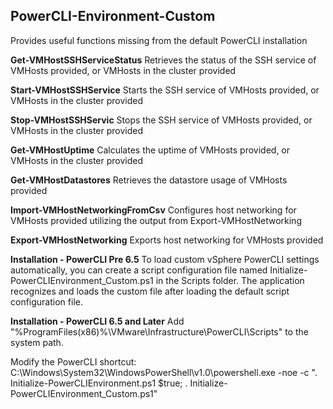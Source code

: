 PowerCLI-Environment-Custom
---------------------------
Provides useful functions missing from the default PowerCLI installation

**Get-VMHostSSHServiceStatus**
Retrieves the status of the SSH service of VMHosts provided, or VMHosts in the cluster provided

**Start-VMHostSSHService**
Starts the SSH service of VMHosts provided, or VMHosts in the cluster provided

**Stop-VMHostSSHServic**
Stops the SSH service of VMHosts provided, or VMHosts in the cluster provided

**Get-VMHostUptime**
Calculates the uptime of VMHosts provided, or VMHosts in the cluster provided

**Get-VMHostDatastores**
Retrieves the datastore usage of VMHosts provided

**Import-VMHostNetworkingFromCsv**
Configures host networking for VMHosts provided utilizing the output from Export-VMHostNetworking

**Export-VMHostNetworking**
Exports host networking for VMHosts provided

**Installation - PowerCLI Pre 6.5**
To load custom vSphere PowerCLI settings automatically, you can create a script configuration file named Initialize-PowerCLIEnvironment_Custom.ps1 in the Scripts folder. The application recognizes and loads the custom file after loading the default script configuration file.

**Installation - PowerCLI 6.5 and Later**
Add "%ProgramFiles(x86)%\VMware\Infrastructure\PowerCLI\Scripts" to the system path.

Modify the PowerCLI shortcut: C:\Windows\System32\WindowsPowerShell\v1.0\powershell.exe -noe -c ". Initialize-PowerCLIEnvironment.ps1 $true; . Initialize-PowerCLIEnvironment_Custom.ps1"
